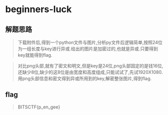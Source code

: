# beginners-luck

## 解题思路

> 下载附件后,得到一个python文件与图片,分析py文件后逻辑简单,按照24位为一组长度与key进行异或.给出的图片是加密过的,也就是异或.只要得到key就能得到flag.

> 对比png头部,就有了密文和明文,但是key是24位,png头部固定的是钱16位,还缺少8位,缺少的这8位是由宽度和高度组成,只能试试了,先试1920X1080.用png头部信息和密文得到异或所用到的key,解密整张图片,得到flag.

## flag

> BITSCTF{p_en_gee}